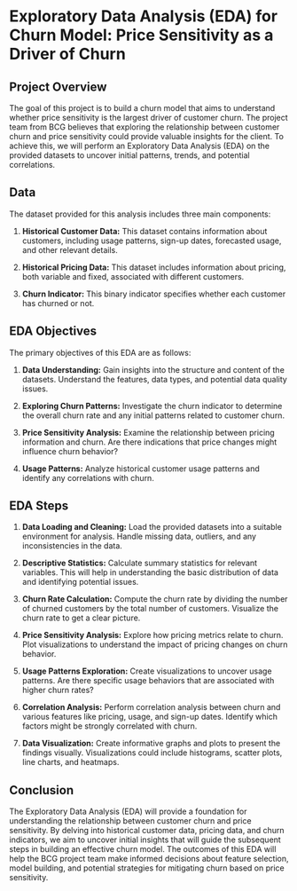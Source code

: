# Exploratory Data Analysis (EDA) for Churn Model: Price Sensitivity as a Driver of Churn

## Project Overview

The goal of this project is to build a churn model that aims to understand whether price sensitivity is the largest driver of customer churn. The project team from BCG believes that exploring the relationship between customer churn and price sensitivity could provide valuable insights for the client. To achieve this, we will perform an Exploratory Data Analysis (EDA) on the provided datasets to uncover initial patterns, trends, and potential correlations.

## Data

The dataset provided for this analysis includes three main components:

1. **Historical Customer Data:** This dataset contains information about customers, including usage patterns, sign-up dates, forecasted usage, and other relevant details.

2. **Historical Pricing Data:** This dataset includes information about pricing, both variable and fixed, associated with different customers.

3. **Churn Indicator:** This binary indicator specifies whether each customer has churned or not.

## EDA Objectives

The primary objectives of this EDA are as follows:

1. **Data Understanding:** Gain insights into the structure and content of the datasets. Understand the features, data types, and potential data quality issues.

2. **Exploring Churn Patterns:** Investigate the churn indicator to determine the overall churn rate and any initial patterns related to customer churn.

3. **Price Sensitivity Analysis:** Examine the relationship between pricing information and churn. Are there indications that price changes might influence churn behavior?

4. **Usage Patterns:** Analyze historical customer usage patterns and identify any correlations with churn.

## EDA Steps

1. **Data Loading and Cleaning:** Load the provided datasets into a suitable environment for analysis. Handle missing data, outliers, and any inconsistencies in the data.

2. **Descriptive Statistics:** Calculate summary statistics for relevant variables. This will help in understanding the basic distribution of data and identifying potential issues.

3. **Churn Rate Calculation:** Compute the churn rate by dividing the number of churned customers by the total number of customers. Visualize the churn rate to get a clear picture.

4. **Price Sensitivity Analysis:** Explore how pricing metrics relate to churn. Plot visualizations to understand the impact of pricing changes on churn behavior.

5. **Usage Patterns Exploration:** Create visualizations to uncover usage patterns. Are there specific usage behaviors that are associated with higher churn rates?

6. **Correlation Analysis:** Perform correlation analysis between churn and various features like pricing, usage, and sign-up dates. Identify which factors might be strongly correlated with churn.

7. **Data Visualization:** Create informative graphs and plots to present the findings visually. Visualizations could include histograms, scatter plots, line charts, and heatmaps.

## Conclusion

The Exploratory Data Analysis (EDA) will provide a foundation for understanding the relationship between customer churn and price sensitivity. By delving into historical customer data, pricing data, and churn indicators, we aim to uncover initial insights that will guide the subsequent steps in building an effective churn model. The outcomes of this EDA will help the BCG project team make informed decisions about feature selection, model building, and potential strategies for mitigating churn based on price sensitivity.
